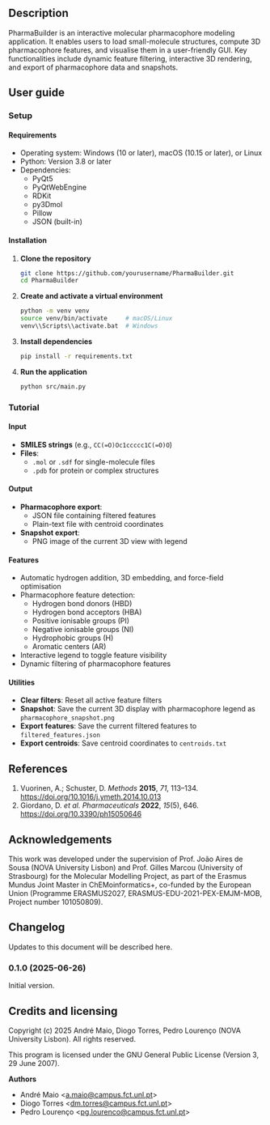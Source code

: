 ## Description

PharmaBuilder is an interactive molecular pharmacophore modeling application. It enables users to load small-molecule structures, compute 3D pharmacophore features, and visualise them in a user-friendly GUI. Key functionalities include dynamic feature filtering, interactive 3D rendering, and export of pharmacophore data and snapshots.

## User guide

### Setup

#### Requirements

- Operating system: Windows (10 or later), macOS (10.15 or later), or Linux
- Python: Version 3.8 or later
- Dependencies:
  - PyQt5
  - PyQtWebEngine
  - RDKit
  - py3Dmol
  - Pillow
  - JSON (built-in)

#### Installation

1. **Clone the repository**

   ```bash
   git clone https://github.com/yourusername/PharmaBuilder.git
   cd PharmaBuilder
   ```

2. **Create and activate a virtual environment**

   ```bash
   python -m venv venv
   source venv/bin/activate     # macOS/Linux
   venv\\Scripts\\activate.bat  # Windows
   ```

3. **Install dependencies**

   ```bash
   pip install -r requirements.txt
   ```

4. **Run the application**

   ```bash
   python src/main.py
   ```

### Tutorial

#### Input

- **SMILES strings** (e.g., `CC(=O)Oc1ccccc1C(=O)O`)
- **Files**:
  - `.mol` or `.sdf` for single-molecule files
  - `.pdb` for protein or complex structures

#### Output

- **Pharmacophore export**:
  - JSON file containing filtered features
  - Plain-text file with centroid coordinates
- **Snapshot export**:
  - PNG image of the current 3D view with legend

#### Features

- Automatic hydrogen addition, 3D embedding, and force-field optimisation
- Pharmacophore feature detection:
  - Hydrogen bond donors (HBD)
  - Hydrogen bond acceptors (HBA)
  - Positive ionisable groups (PI)
  - Negative ionisable groups (NI)
  - Hydrophobic groups (H)
  - Aromatic centers (AR)
- Interactive legend to toggle feature visibility
- Dynamic filtering of pharmacophore features

#### Utilities

- **Clear filters**: Reset all active feature filters
- **Snapshot**: Save the current 3D display with pharmacophore legend as `pharmacophore_snapshot.png`
- **Export features**: Save the current filtered features to `filtered_features.json`
- **Export centroids**: Save centroid coordinates to `centroids.txt`

## References

1. Vuorinen, A.; Schuster, D. *Methods* **2015**, *71*, 113–134. https://doi.org/10.1016/j.ymeth.2014.10.013
1. Giordano, D. *et al.* *Pharmaceuticals* **2022**, *15*(5), 646. https://doi.org/10.3390/ph15050646

## Acknowledgements

This work was developed under the supervision of Prof. João Aires de Sousa (NOVA University Lisbon) and Prof. Gilles Marcou (University of Strasbourg) for the Molecular Modelling Project, as part of the Erasmus Mundus Joint Master in ChEMoinformatics+, co-funded by the European Union (Programme ERASMUS2027, ERASMUS-EDU-2021-PEX-EMJM-MOB, Project number 101050809).

## Changelog

Updates to this document will be described here.

### 0.1.0 (2025-06-26)

Initial version.

## Credits and licensing

Copyright (c) 2025 André Maio, Diogo Torres, Pedro Lourenço (NOVA University Lisbon). All rights reserved.

This program is licensed under the GNU General Public License (Version 3, 29 June 2007).

**Authors**

- André Maio <<a.maio@campus.fct.unl.pt>>
- Diogo Torres <<dm.torres@campus.fct.unl.pt>>
- Pedro Lourenço <<pg.lourenco@campus.fct.unl.pt>>
